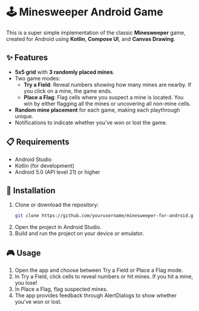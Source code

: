 # 🕹️ Minesweeper Android Game

This is a super simple implementation of the classic **Minesweeper** game, created for Android using **Kotlin**, **Compose UI**, and **Canvas Drawing**.

## ✨ Features

- **5x5 grid** with **3 randomly placed mines**.
- Two game modes:
  - **Try a Field**: Reveal numbers showing how many mines are nearby. If you click on a mine, the game ends.
  - **Place a Flag**: Flag cells where you suspect a mine is located. You win by either flagging all the mines or uncovering all non-mine cells.
- **Random mine placement** for each game, making each playthrough unique.
- Notifications to indicate whether you've won or lost the game.

## 📋 Requirements

- Android Studio
- Kotlin (for development)
- Android 5.0 (API level 21) or higher

## 🚀 Installation

1. Clone or download the repository:
   ```bash
   git clone https://github.com/yourusername/minesweeper-for-android.git
2. Open the project in Android Studio.
3. Build and run the project on your device or emulator.

## 🎮 Usage
1. Open the app and choose between Try a Field or Place a Flag mode.
2. In Try a Field, click cells to reveal numbers or hit mines. If you hit a mine, you lose!
3. In Place a Flag, flag suspected mines.
4. The app provides feedback through AlertDialogs to show whether you've won or lost.
